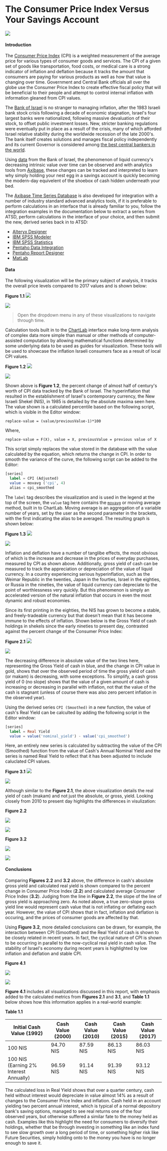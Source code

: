 The Consumer Price Index Versus Your Savings Account
===

![](Images/CPI_1.1.png)

#### Introduction

The [Consumer Price Index](https://www.bls.gov/cpi/home.htm) (CPI) is a weighted measurement of the average price for various types of consumer goods and services. 
The CPI of a given set of goods like transportation, food costs, or medical care is a strong indicator of inflation and deflation 
because it tracks the amount that consumers are paying for various products as well as how that value is changing 
over time. Government and Central Bank officials all over the globe use the Consumer Price Index to create effective fiscal policy that
will be beneficial to their people and attempt to control internal inflation with information gleaned from CPI values.
 
The [Bank of Israel](http://www.boi.org.il/en/Pages/Default.aspx) is no stranger to managing inflation, after the 1983 Israeli bank stock crisis following a decade of economic stagnation, 
Israel's four largest banks were nationalized, following massive devaluation of their stock, to offset public investment
losses. New, stricter banking regulations were eventually put in place as a result of the crisis, many of which afforded Israel relative
stability during the worldwide recession of the late 2000's. The bank itself creates solutions and manages fiscal policy
independently and its current Governor is considered among [the best central bankers in the world](https://d2tyltutevw8th.cloudfront.net/media/document/central-bankers-2016-1472776973.pdf).

Using [data](http://www.boi.org.il/en/DataAndStatistics/Pages/Default.aspx) from the Bank of Israel, the phenomenon of 
liquid currency's decreasing intrinsic value over time can be observed and with analytics tools from [Axibase](https://axibase.com),
these changes can be tracked and interpreted to learn why simply holding your nest egg in
a savings account is quickly becoming the modern-day equivelent of the shoebox of cash hidden underneath your bed.

The [Axibase Time Series Database](https://axibase.com) is also developed for integration with a number of industry standard advanced analytics
tools, if it is preferable to perform calculations in an interface that is already familiar to you, follow the integration
examples in the documentation below to extract a series from ATSD, perform calculations in the interface of your choice, and
then submit the new, derived series back in to ATSD:

* [Alteryx Designer](https://github.com/axibase/atsd/blob/master/integration/alteryx/README.md#alteryx-designer)
* [IBM SPSS Modeler](https://github.com/axibase/atsd/blob/master/integration/spss/modeler/README.md#ibm-spss-modeler)
* [IBM SPSS Statistics](https://github.com/axibase/atsd/blob/master/integration/spss/statistics/README.md)
* [Pentaho Data Integration](https://github.com/axibase/atsd/blob/master/integration/pentaho/data-integration/README.md)
* [Pentaho Report Designer](https://github.com/axibase/atsd/blob/master/integration/pentaho/report-designer/README.md)
* [MatLab](https://github.com/axibase/atsd/blob/master/integration/matlab/README.md)

#### Data

The following visualization will be the primary subject of analysis, it tracks the overall price levels compared to 2017
values and is shown below:


**Figure 1.1**
![](Images/CPI_4.1.png)

[![](Images/button.png)](https://apps.axibase.com/chartlab/f322562c/10/#fullscreen)

> Open the dropdown menu in any of these visualizations to navigate through time.

Calculation tools built in to the [ChartLab](https://apps.axibase.com/) interface make long-term analysis of complex data more simple than manual or
other methods of computer-assisted computation by allowing mathematical functions determined by some underlying data to be
used as guides for visualization. These tools will be used to showcase the inflation Israeli consumers face as a result of
local CPI values.

**Figure 1.2**
![](Images/CPI_2.1.png)

[![](Images/button.png)](https://apps.axibase.com/chartlab/f322562c/7/#fullscreen)

Shown above is **Figure 1.2**, the percent change of almost half of century's worth of CPI data tracked by the Bank of Israel. The hyperinflation that resulted
in the establishment of Israel's contemporary currency, the New Israeli Shekel (NIS), in 1985 is detailed by the absolute maxima 
seen here. The value shown is a calculated percentile based on the following script, which is visible in
the Editor window:

`replace-value = (value/previousValue-1)*100`

Where,

`
replace-value = F(X),
value = X,
previousValue = previous value of X
`

This script simply replaces the value stored in the database with the value calculated by the equation, which returns the
change in CPI. In order to smooth the variance of the curve, the following script can be added to the Editor:

```sql
[series]
  label = CPI (Adjusted)
  value = movavg ('cpi', 4)
  alias = cpi_smoothed 
```

The `label` tag describes the visualization and is used in the legend at the top of the screen, the `value` tag here contains
the [`movavg`](https://axibase.com/products/axibase-time-series-database/visualization/widgets/time-chart/) or moving average 
method, built in to ChartLab. Moving average is an aggregation of a variable number of years, set by the user as the second
parameter in the brackets, with the first indicating the alias to be averaged. The resulting graph is shown below:


**Figure 1.3**
![](Images/CPI_3.1.png)

[![](Images/button.png)](https://apps.axibase.com/chartlab/f322562c/8/#fullscreen)

Inflation and deflation have a number of tanglibe effects, the most obvious of which is the increase and decrease in the prices
of everyday purchases, measured by CPI as shown above. Additionally, gross yield of cash can be measured to track the appreciation
or depreciation of the value of liquid currency. In a country experiencing serious hyperinflation, such as the Weimar Republic 
in the twenties, Japan in the fourties, Israel in the eighties, or Russia in the nineties, the value of liquid currency can
depreciate to the point of worthlessness very quickly. But this phenomenon is simply an accelerated version of the natural 
inflation that occurs in even the most dynamic and robust economies. 

Since its first printing in the eighties, the NIS has grown to become a stable, and freely-tradeable currency but that doesn't
mean that it has become immune to the effects of inflation. Shown below is the Gross Yield of cash holdings in shekels since
the early nineties to present day, contrasted against the percent change of the Consumer Price Index:


**Figure 2.1**
![](Images/CPI_5.1.png)

[![](Images/button.png)](https://apps.axibase.com/chartlab/f322562c/13/#fullscreen)

The decreasing difference in absolute value of the two lines here, representing the Gross Yield of cash in blue, and the change
in CPI value in gold, shows that over the observed period of time the gross yield of cash (or makam) is decreasing, with 
some exceptions. To simplify, a cash gross yield of 0 (no slope) shows that the value of a given amount of cash is increasing
or decreasing in parallel with inflation, not that the value of the cash is stagnant (unless of course there was also zero percent inflation
in the observed year). 

Using the derived series `CPI (Smoothed)` in a new function, the value of cash's Real Yield can be calculted by adding the
following script in the Editor window:

```sql
[series]
  label = Real Yield
  value = value('nominal_yield') - value('cpi_smoothed')
```

Here, an entirely new series is calculated by subtracting the value of the CPI (Smoothed) function from the value of Cash's
Annual Nominal Yield and the series is named Real Yield to reflect that it has been adjusted to include caluclated CPI values.

**Figure 3.1**
![](Images/CPI_6.1.png)

[![](Images/button.png)](https://apps.axibase.com/chartlab/f322562c/12/#fullscreen)

Although similar to the **Figure 2.1**, the above visualization details the real yield of cash (makam) and not just the absolute,
or gross, yield. Looking closely from 2010 to present day highlights the differences in visulization:

**Figure 2.2**

![](Images/CPI_5.2.png)

[![](Images/button.png)](https://apps.axibase.com/chartlab/f322562c/16/#fullscreen)

**Figure 3.2**

![](Images/CPI_6.2.png)

[![](Images/button.png)](https://apps.axibase.com/chartlab/f322562c/18/#fullscreen)

#### Conclusions

Comparing **Figures 2.2** and **3.2** above, the difference in cash's absolute gross yield and calculated real yield is shown
compared to the percent change in Consumer Price Index (**2.2**) and calculated average Consumer Price Index (**3.2**).
Judging from the line in **Figure 2.2**, the slope of the line of gross yield is approaching zero. As noted above,
a true zero-slope gross yield line would represent cash value that is not inflating or deflating each year. However, the value of CPI
shows that in fact, inflation and deflation is occuring, and the prices of consumer goods are affected by that.

Using **Figure 3.2**, more detailed conclusions can be drawn, for example, the interaction between CPI (Smoothed) and the Real Yield
of cash is shown to be closely related in recent years. In fact, the cyclical nature of CPI is shown to be occurring in parallel
to the now-cyclical real yield in cash value. The stability of Israel's economy during recent years is highlighted by low inflation and deflation
and stable CPI. 

**Figure 4.1**

![](Images/CPI_7.1.png)

[![](Images/button.png)](https://apps.axibase.com/chartlab/f322562c/19/#fullscreen)

**Figure 4.1** includes all visualizations discussed in this report, with emphasis added to the calculated metrics from **Figures
2.1** and **3.1**, and **Table 1.1** below shows how this information applies in a real-world example:

**Table 1.1**

| Initial Cash Value (1992) | Cash Value (2000) | Cash Value (2010) | Cash Value (2015) | Cash Value (2017) |
|-----------------------------|----------------------|----------------------|----------------------|----------------------|
| 100 NIS | 94.70 NIS | 87.59 NIS | 86.13 NIS | 86.03 NIS |
| 100 NIS (Earning 2% Interest Annually) | 96.59 NIS | 91.14 NIS | 91.39 NIS | 93.12 NIS |

The calculated loss in Real Yield shows that over a quarter century, cash held without interest would depreciate in value almost
14% as a result of changes to the Consumer Price Index and inflation. Cash held in an account yielding two percent annual
interest, which is typical of a normal depository bank's saving options, managed to see real returns one of the four observed
years, but otherwise suffered a similar fate to the money held as cash. Examples like this highlight the need for consumers
to diversify their holdings, whether that be through investing in something like an index fund to see slow growth over a long
period of time, or something higher risk like Future Securities, simply holding onto to the money you have is no longer enough
to save it.